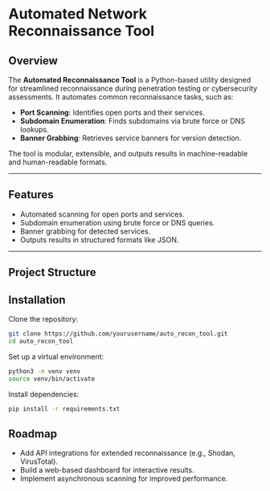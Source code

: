 # Automated Network Reconnaissance Tool

## Overview

The **Automated Reconnaissance Tool** is a Python-based utility designed for streamlined reconnaissance during penetration testing or cybersecurity assessments. It automates common reconnaissance tasks, such as:

- **Port Scanning**: Identifies open ports and their services.
- **Subdomain Enumeration**: Finds subdomains via brute force or DNS lookups.
- **Banner Grabbing**: Retrieves service banners for version detection.

The tool is modular, extensible, and outputs results in machine-readable and human-readable formats.

---

## Features

- Automated scanning for open ports and services.
- Subdomain enumeration using brute force or DNS queries.
- Banner grabbing for detected services.
- Outputs results in structured formats like JSON.

---

## Project Structure

## Installation

Clone the repository:
```bash
git clone https://github.com/yourusername/auto_recon_tool.git
cd auto_recon_tool
```
Set up a virtual environment:
```bash
python3 -m venv venv
source venv/bin/activate
```
Install dependencies:
```bash
pip install -r requirements.txt
```

## Roadmap
- Add API integrations for extended reconnaissance (e.g., Shodan, VirusTotal).
- Build a web-based dashboard for interactive results.
- Implement asynchronous scanning for improved performance.

